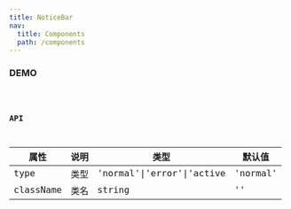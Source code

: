 ```yaml
---
title: NoticeBar
nav:
  title: Components
  path: /components
---
```


### DEMO

<code src="./demo/basic.tsx" />

### API

| 属性 | 说明 | 类型 | 默认值 |
| --- | --- | --- | --- |
| type | 类型 | 'normal'\|'error'\|'active | 'normal' |
| className | 类名 | string | '' |

